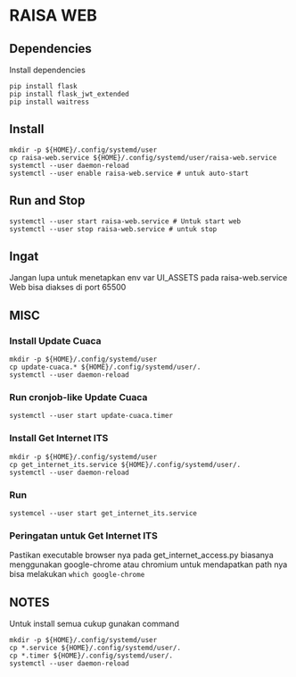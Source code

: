 # RAISA WEB 

## Dependencies 
Install dependencies
```
pip install flask
pip install flask_jwt_extended
pip install waitress
```

## Install 
```
mkdir -p ${HOME}/.config/systemd/user 
cp raisa-web.service ${HOME}/.config/systemd/user/raisa-web.service
systemctl --user daemon-reload
systemctl --user enable raisa-web.service # untuk auto-start
```

## Run and Stop 
```
systemctl --user start raisa-web.service # Untuk start web 
systemctl --user stop raisa-web.service # untuk stop
```

## Ingat 
Jangan lupa untuk menetapkan env var UI_ASSETS pada raisa-web.service   
Web bisa diakses di port 65500

## MISC 
### Install Update Cuaca
```
mkdir -p ${HOME}/.config/systemd/user 
cp update-cuaca.* ${HOME}/.config/systemd/user/.
systemctl --user daemon-reload
```

### Run cronjob-like Update Cuaca 
```
systemctl --user start update-cuaca.timer
```

### Install Get Internet ITS 
```
mkdir -p ${HOME}/.config/systemd/user 
cp get_internet_its.service ${HOME}/.config/systemd/user/.
systemctl --user daemon-reload
```

### Run 
```
systemcel --user start get_internet_its.service
```

### Peringatan untuk Get Internet ITS 
Pastikan executable browser nya pada get_internet_access.py biasanya menggunakan google-chrome atau chromium untuk mendapatkan path nya bisa melakukan `which google-chrome`



## NOTES 
Untuk install semua cukup gunakan command 
```
mkdir -p ${HOME}/.config/systemd/user 
cp *.service ${HOME}/.config/systemd/user/.
cp *.timer ${HOME}/.config/systemd/user/.
systemctl --user daemon-reload
```